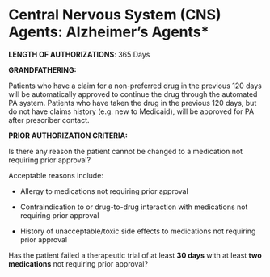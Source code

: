# Central Nervous System (CNS) Agents: Alzheimer’s Agents\*

**LENGTH OF AUTHORIZATIONS**: 365 Days

**GRANDFATHERING:**

Patients who have a claim for a non-preferred drug in the previous 120 days will be automatically approved to continue the drug through the automated PA system. Patients who have taken the drug in the previous 120 days, but do not have claims history (e.g. new to Medicaid), will be approved for PA after prescriber contact.

**PRIOR AUTHORIZATION CRITERIA:**

Is there any reason the patient cannot be changed to a medication not requiring prior approval?

Acceptable reasons include:

- Allergy to medications not requiring prior approval

- Contraindication to or drug-to-drug interaction with medications not requiring prior approval

- History of unacceptable/toxic side effects to medications not requiring prior approval

Has the patient failed a therapeutic trial of at least **30 days** with at least **two medications** not requiring prior approval?
